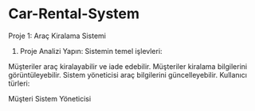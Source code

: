 # Car-Rental-System
Proje 1: Araç Kiralama Sistemi
1. Proje Analizi Yapın:
Sistemin temel işlevleri:

Müşteriler araç kiralayabilir ve iade edebilir.
Müşteriler kiralama bilgilerini görüntüleyebilir.
Sistem yöneticisi araç bilgilerini güncelleyebilir.
Kullanıcı türleri:

Müşteri
Sistem Yöneticisi
